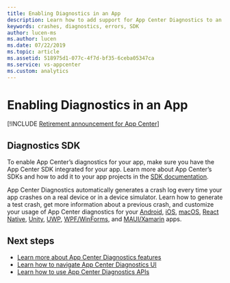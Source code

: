 ```yaml
---
title: Enabling Diagnostics in an App
description: Learn how to add support for App Center Diagnostics to an app
keywords: crashes, diagnostics, errors, SDK
author: lucen-ms
ms.author: lucen
ms.date: 07/22/2019
ms.topic: article
ms.assetid: 518975d1-077c-4f7d-bf35-6ceba05347ca
ms.service: vs-appcenter
ms.custom: analytics 
---
```


# Enabling Diagnostics in an App

[!INCLUDE [Retirement announcement for App Center](../includes/retirement.md)]

## Diagnostics SDK

To enable App Center’s diagnostics for your app, make sure you have the App Center SDK integrated for your app. Learn more about App Center’s SDKs and how to add it to your app projects in the [SDK documentation](~/sdk/index.md).

App Center Diagnostics automatically generates a crash log every time your app crashes on a real device or in a device simulator. Learn how to generate a test crash, get more information about a previous crash, and customize your usage of App Center diagnostics for your [Android](~/sdk/crashes/android.md), [iOS](~/sdk/crashes/ios.md), [macOS](~/sdk/crashes/macos.md), [React Native](~/sdk/crashes/react-native.md), [Unity](~/sdk/crashes/unity.md), [UWP](~/sdk/crashes/uwp.md), [WPF/WinForms](~/sdk/crashes/wpf-winforms.md), and [MAUI/Xamarin](~/sdk/crashes/xamarin.md) apps.  

## Next steps

- [Learn more about App Center Diagnostics features](~/diagnostics/features.md)
- [Learn how to navigate App Center Diagnostics UI](~/diagnostics/using-the-diagnostics-UI.md)
- [Learn how to use App Center Diagnostics APIs](~/diagnostics/using-the-diagnostics-API.md)
